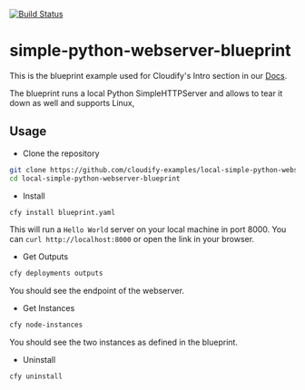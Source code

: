 [![Build Status](https://circleci.com/gh/cloudify-examples/simple-python-webserver-blueprint.svg?style=shield&circle-token=:circle-token)](https://circleci.com/gh/cloudify-examples/simple-python-webserver-blueprint)

# simple-python-webserver-blueprint

This is the blueprint example used for Cloudify's Intro section in our [Docs](http://docs.getcloudify.org).

The blueprint runs a local Python SimpleHTTPServer and allows to tear it down as well and supports Linux,

## Usage

* Clone the repository

```bash
git clone https://github.com/cloudify-examples/local-simple-python-webserver-blueprint.git
cd local-simple-python-webserver-blueprint
```

* Install

```bash
cfy install blueprint.yaml
```

This will run a `Hello World` server on your local machine in port 8000.
You can `curl http://localhost:8000` or open the link in your browser.

* Get Outputs

```bash
cfy deployments outputs
```

You should see the endpoint of the webserver.

* Get Instances

```bash
cfy node-instances
```

You should see the two instances as defined in the blueprint.

* Uninstall

```bash
cfy uninstall
```

